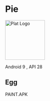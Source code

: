 # Pie

<img alt="Plat Logo" height="128" src="https://upload.wikimedia.org/wikipedia/commons/a/aa/Android_P_with_Full_Background.svg"/>

Android 9 , API 28

## Egg

PAINT.APK
